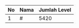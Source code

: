| No | Nama            | Jumlah Level |
|----|-----------------|--------------|
| 1  | #    |    5420        |
